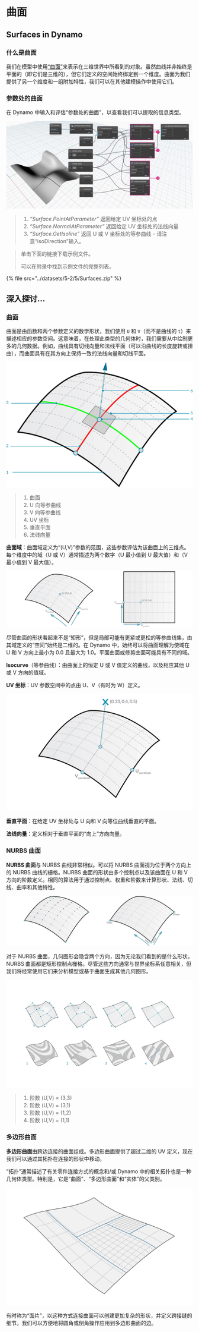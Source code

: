 # 曲面

## Surfaces in Dynamo

### 什么是曲面

我们在模型中使用[“曲面”](5-surfaces.md#surface)来表示在三维世界中所看到的对象。虽然曲线并非始终是平面的（即它们是三维的），但它们定义的空间始终绑定到一个维度。曲面为我们提供了另一个维度和一组附加特性，我们可以在其他建模操作中使用它们。

### 参数处的曲面

在 Dynamo 中输入和评估“参数处的曲面”，以查看我们可以提取的信息类型。

![](../images/5-2/5/surfaces-surfaceindynamo.jpg)

> 1. _“Surface.PointAtParameter”_ 返回给定 UV 坐标处的点
> 2. _“Surface.NormalAtParameter”_ 返回给定 UV 坐标处的法线向量
> 3. _“Surface.GetIsoline”_ 返回 U 或 V 坐标处的等参曲线 - 请注意“isoDirection”输入。

> 单击下面的链接下载示例文件。
>
> 可以在附录中找到示例文件的完整列表。

{% file src="../datasets/5-2/5/Surfaces.zip" %}

## 深入探讨...

### 曲面

曲面是由函数和两个参数定义的数学形状，我们使用 `U` 和 `V`（而不是曲线的 `t`）来描述相应的参数空间。这意味着，在处理此类型的几何体时，我们需要从中绘制更多的几何数据。例如，曲线具有切线向量和法线平面（可以沿曲线的长度旋转或扭曲），而曲面具有在其方向上保持一致的法线向量和切线平面。

![曲面](../images/5-2/5/Surface.jpg)

> 1. 曲面
> 2. U 向等参曲线
> 3. V 向等参曲线
> 4. UV 坐标
> 5. 垂直平面
> 6. 法线向量

**曲面域**：曲面域定义为“(U,V)”参数的范围，这些参数评估为该曲面上的三维点。每个维度中的域（U 或 V）通常描述为两个数字（U 最小值到 U 最大值）和（V 最小值到 V 最大值）。

![曲面](../images/5-2/5/SurfaceParameter.jpg)

尽管曲面的形状看起来不是“矩形”，但是局部可能有更紧或更松的等参曲线集，由其域定义的“空间”始终是二维的。在 Dynamo 中，始终可以将曲面理解为使域在 U 和 V 方向上最小为 0.0 且最大为 1.0。平面曲面或修剪曲面可能具有不同的域。

**Isocurve**（等参曲线）：由曲面上的恒定 U 或 V 值定义的曲线，以及相应其他 U 或 V 方向的值域。

**UV 坐标**：UV 参数空间中的点由 U、V（有时为 W）定义。

![Surface Coordinate](../images/5-2/5/SurfaceCoordinate.jpg)

**垂直平面**：在给定 UV 坐标处与 U 向和 V 向等位曲线垂直的平面。

**法线向量**：定义相对于垂直平面的“向上”方向向量。

### NURBS 曲面

**NURBS 曲面**与 NURBS 曲线非常相似。可以将 NURBS 曲面视为位于两个方向上的 NURBS 曲线的栅格。NURBS 曲面的形状由多个控制点以及该曲面在 U 和 V 方向的阶数定义。相同的算法用于通过控制点、权重和阶数来计算形状、法线、切线、曲率和其他特性。

![NURBS 曲面](../images/5-2/5/NURBSsurface.jpg)

对于 NURBS 曲面，几何图形会隐含两个方向，因为无论我们看到的是什么形状，NURBS 曲面都是矩形控制点栅格。尽管这些方向通常与世界坐标系任意相关，但我们将经常使用它们来分析模型或基于曲面生成其他几何图形。

![NURBS 曲面](../images/5-2/5/NURBSsurface-Degree.jpg)

> 1. 阶数 (U,V) = (3,3)
> 2. 阶数 (U,V) = (3,1)
> 3. 阶数 (U,V) = (1,2)
> 4. 阶数 (U,V) = (1,1)

### 多边形曲面

**多边形曲面**由跨边连接的曲面组成。多边形曲面提供了超过二维的 UV 定义，现在我们可以通过其拓扑在连接的形状中移动。

“拓扑”通常描述了有关零件连接方式的概念和/或 Dynamo 中的相关拓扑也是一种几何体类型。特别是，它是“曲面”、“多边形曲面”和“实体”的父类别。

![多边形曲面](../images/5-2/5/PolySurface.jpg)

有时称为“面片”，以这种方式连接曲面可以创建更加复杂的形状，并定义跨接缝的细节。我们可以方便地将圆角或倒角操作应用到多边形曲面的边。
